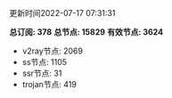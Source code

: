 更新时间2022-07-17 07:31:31

**总订阅: 378**
**总节点: 15829**
**有效节点: 3624**
- v2ray节点: 2069
- ss节点: 1105
- ssr节点: 31
- trojan节点: 419
